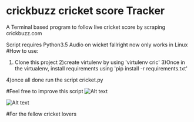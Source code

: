 # crickbuzz cricket score Tracker
A Terminal based program to follow live cricket score by scraping crickbuzz.com

Script requires Python3.5
Audio on wicket fallright now only works in Linux 
#How to use:
1) Clone this project
2)create virtulenv  by using 'virtulenv cric'
3)Once in the virtualenv, install requirements using 'pip install -r requirements.txt'

4)once all done run the script cricket.py

#Feel free to improve this script
![Alt text](https://github.com/LinuxTerminali/crickbuzz_cricket_score/blob/master/screenshot.png "screenshot 1")

![Alt text](https://github.com/LinuxTerminali/crickbuzz_cricket_score/blob/master/screenshot2.png "screenshot 2")





#For the fellow cricket lovers

